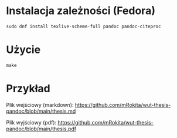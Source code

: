# Instalacja zależności (Fedora)

```
sudo dnf install texlive-scheme-full pandoc pandoc-citeproc
```

# Użycie

```
make
```

# Przykład

Plik wejściowy (markdown): https://github.com/mRokita/wut-thesis-pandoc/blob/main/thesis.md

Plik wyjściowy (pdf): https://github.com/mRokita/wut-thesis-pandoc/blob/main/thesis.pdf

